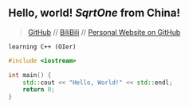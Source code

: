 ## Hello, world! ***SqrtOne*** from China!

>  [GitHub](https://www.github.com/SqrtOne) // [BiliBili](https://space.bilibili.com/1537856589) // [Personal Website on GitHub](http://sqrtone.github.io)

```learning C++ (OIer)```

```cpp
#include <iostream>

int main() {
    std::cout << "Hello, World!" << std::endl;
    return 0;
}
```
